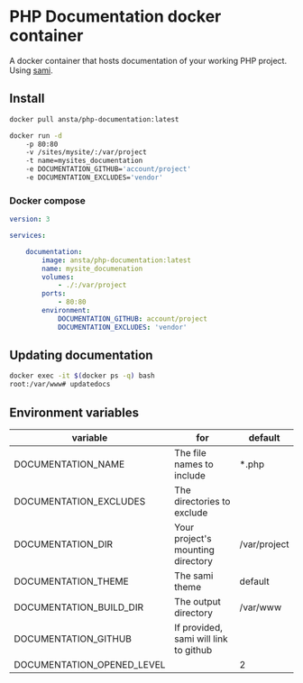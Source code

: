 PHP Documentation docker container
==

A docker container that hosts documentation of your working PHP project. Using [sami](https://github.com/FriendsOfPHP/Sami).

## Install

```bash
docker pull ansta/php-documentation:latest
```

```bash
docker run -d 
    -p 80:80 
    -v /sites/mysite/:/var/project 
    -t name=mysites_documentation 
    -e DOCUMENTATION_GITHUB='account/project'
    -e DOCUMENTATION_EXCLUDES='vendor'
```

### Docker compose

```yaml
version: 3

services:

    documentation:
        image: ansta/php-documentation:latest
        name: mysite_documenation
        volumes:
            - ./:/var/project
        ports:
            - 80:80
        environment: 
            DOCUMENTATION_GITHUB: account/project
            DOCUMENTATION_EXCLUDES: 'vendor'
```

## Updating documentation 

```bash
docker exec -it $(docker ps -q) bash
root:/var/www# updatedocs
```


## Environment variables 

variable | for | default
--- | --- | ---
DOCUMENTATION_NAME | The file names to include | *.php
DOCUMENTATION_EXCLUDES | The directories to exclude | 
DOCUMENTATION_DIR | Your project's mounting directory | /var/project
DOCUMENTATION_THEME | The sami theme | default
DOCUMENTATION_BUILD_DIR | The output directory | /var/www
DOCUMENTATION_GITHUB | If provided, sami will link to github | 
DOCUMENTATION_OPENED_LEVEL | | 2
